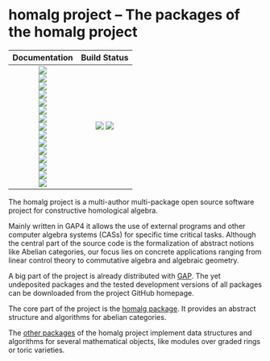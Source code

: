 <!-- BEGIN HEADER -->
# homalg project – The packages of the homalg project

| **Documentation**         | **Build Status**                                            |
|:-------------------------:|:-----------------------------------------------------------:|
| [![][docs-homalg-img]][docs-homalg-url]<br> [![][docs-4ti2Interface-img]][docs-4ti2Interface-url]<br> [![][docs-ExamplesForHomalg-img]][docs-ExamplesForHomalg-url]<br> [![][docs-Gauss-img]][docs-Gauss-url]<br> [![][docs-GaussForHomalg-img]][docs-GaussForHomalg-url]<br> [![][docs-GradedModules-img]][docs-GradedModules-url]<br> [![][docs-GradedRingForHomalg-img]][docs-GradedRingForHomalg-url]<br> [![][docs-HomalgToCAS-img]][docs-HomalgToCAS-url]<br> [![][docs-IO_ForHomalg-img]][docs-IO_ForHomalg-url]<br> [![][docs-LocalizeRingForHomalg-img]][docs-LocalizeRingForHomalg-url]<br> [![][docs-MatricesForHomalg-img]][docs-MatricesForHomalg-url]<br> [![][docs-Modules-img]][docs-Modules-url]<br> [![][docs-RingsForHomalg-img]][docs-RingsForHomalg-url]<br> [![][docs-SCO-img]][docs-SCO-url]<br> [![][docs-ToolsForHomalg-img]][docs-ToolsForHomalg-url] | [![][tests-img]][tests-url] [![][codecov-img]][codecov-url] |
<!-- END HEADER -->

The homalg project is a multi-author multi-package open source software project for constructive homological algebra.

Mainly written in GAP4 it allows the use of external programs and other computer algebra systems (CASs) for specific time critical tasks.
Although the central part of the source code is the formalization of abstract notions like Abelian categories, our focus lies on concrete applications ranging from linear control theory to commutative algebra and algebraic geometry.

A big part of the project is already distributed with [GAP](https://www.gap-system.org/). The yet undeposited packages and the tested development versions of all packages can be downloaded from the project GitHub homepage.

The core part of the project is the [homalg package](https://homalg-project.github.io/homalg_project/homalg/). It provides an abstract structure and algorithms for abelian categories.

The [other packages](https://homalg-project.github.io/homalg_project/) of the homalg project implement data structures and algorithms for several mathematical objects, like modules over graded rings or toric varieties.

[docs-stable-img]: https://img.shields.io/badge/docs-stable-blue.svg
[docs-stable-url]: https://homalg-project.github.io/homalg_project/

[tests-img]: https://github.com/homalg-project/homalg_project/workflows/Tests/badge.svg
[tests-url]: https://github.com/homalg-project/homalg_project/actions?query=workflow%3ATests

[codecov-img]: https://codecov.io/gh/homalg-project/homalg_project/branch/master/graph/badge.svg
[codecov-url]: https://codecov.io/gh/homalg-project/homalg_project
<!-- BEGIN FOOTER -->
[docs-homalg-img]: https://img.shields.io/badge/homalg-HTML-blue.svg
[docs-homalg-url]: https://homalg-project.github.io/homalg_project/homalg/doc/chap0_mj.html

[docs-4ti2Interface-img]: https://img.shields.io/badge/4ti2Interface-HTML-blue.svg
[docs-4ti2Interface-url]: https://homalg-project.github.io/homalg_project/4ti2Interface/doc/chap0_mj.html

[docs-ExamplesForHomalg-img]: https://img.shields.io/badge/ExamplesForHomalg-HTML-blue.svg
[docs-ExamplesForHomalg-url]: https://homalg-project.github.io/homalg_project/ExamplesForHomalg/doc/chap0_mj.html

[docs-Gauss-img]: https://img.shields.io/badge/Gauss-HTML-blue.svg
[docs-Gauss-url]: https://homalg-project.github.io/homalg_project/Gauss/doc/chap0_mj.html

[docs-GaussForHomalg-img]: https://img.shields.io/badge/GaussForHomalg-HTML-blue.svg
[docs-GaussForHomalg-url]: https://homalg-project.github.io/homalg_project/GaussForHomalg/doc/chap0_mj.html

[docs-GradedModules-img]: https://img.shields.io/badge/GradedModules-HTML-blue.svg
[docs-GradedModules-url]: https://homalg-project.github.io/homalg_project/GradedModules/doc/chap0_mj.html

[docs-GradedRingForHomalg-img]: https://img.shields.io/badge/GradedRingForHomalg-HTML-blue.svg
[docs-GradedRingForHomalg-url]: https://homalg-project.github.io/homalg_project/GradedRingForHomalg/doc/chap0_mj.html

[docs-HomalgToCAS-img]: https://img.shields.io/badge/HomalgToCAS-HTML-blue.svg
[docs-HomalgToCAS-url]: https://homalg-project.github.io/homalg_project/HomalgToCAS/doc/chap0_mj.html

[docs-IO_ForHomalg-img]: https://img.shields.io/badge/IO_ForHomalg-HTML-blue.svg
[docs-IO_ForHomalg-url]: https://homalg-project.github.io/homalg_project/IO_ForHomalg/doc/chap0_mj.html

[docs-LocalizeRingForHomalg-img]: https://img.shields.io/badge/LocalizeRingForHomalg-HTML-blue.svg
[docs-LocalizeRingForHomalg-url]: https://homalg-project.github.io/homalg_project/LocalizeRingForHomalg/doc/chap0_mj.html

[docs-MatricesForHomalg-img]: https://img.shields.io/badge/MatricesForHomalg-HTML-blue.svg
[docs-MatricesForHomalg-url]: https://homalg-project.github.io/homalg_project/MatricesForHomalg/doc/chap0_mj.html

[docs-Modules-img]: https://img.shields.io/badge/Modules-HTML-blue.svg
[docs-Modules-url]: https://homalg-project.github.io/homalg_project/Modules/doc/chap0_mj.html

[docs-RingsForHomalg-img]: https://img.shields.io/badge/RingsForHomalg-HTML-blue.svg
[docs-RingsForHomalg-url]: https://homalg-project.github.io/homalg_project/RingsForHomalg/doc/chap0_mj.html

[docs-SCO-img]: https://img.shields.io/badge/SCO-HTML-blue.svg
[docs-SCO-url]: https://homalg-project.github.io/homalg_project/SCO/doc/chap0_mj.html

[docs-ToolsForHomalg-img]: https://img.shields.io/badge/ToolsForHomalg-HTML-blue.svg
[docs-ToolsForHomalg-url]: https://homalg-project.github.io/homalg_project/ToolsForHomalg/doc/chap0_mj.html

[tests-img]: https://github.com/homalg-project/homalg_project/workflows/Tests/badge.svg
[tests-url]: https://github.com/homalg-project/homalg_project/actions?query=workflow%3ATests

[codecov-img]: https://codecov.io/gh/homalg-project/homalg_project/branch/master/graph/badge.svg
[codecov-url]: https://codecov.io/gh/homalg-project/homalg_project
<!-- END FOOTER -->
